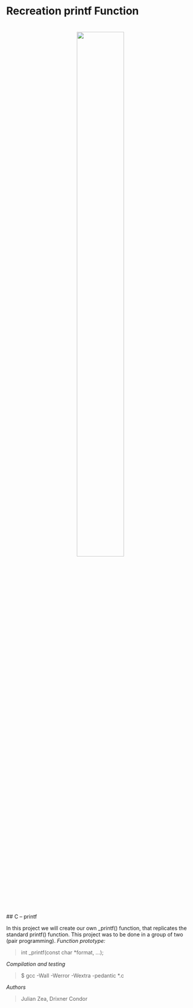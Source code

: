 # Recreation printf Function
<h1 align ="center">
<img src="https://assets.website-files.com/6105315644a26f77912a1ada/610540e8b4cd6969794fe673_Holberton_School_logo-04-04.svg" height="60%" width="50%">
</h1>
## C – printf

In this project we will create our own _printf() function, that replicates the standard printf() function. This project was to be done in a group of two (pair programming).
*Function prototype:*
>int _printf(const char *format, ...);

*Compilation and testing*
>$ gcc -Wall -Werror -Wextra -pedantic *.c

*Authors*
>Julian Zea, Drixner Condor
